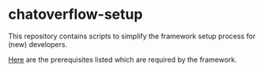 # chatoverflow-setup
This repository contains scripts to simplify the framework setup process for (new) developers.

[Here](https://github.com/codeoverflow-org/chatoverflow/wiki/Setting-up-the-Build-Environment#prerequisites) are the prerequisites listed which are required by the framework.
